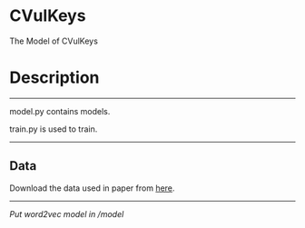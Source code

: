 # CVulKeys
The Model of CVulKeys

# Description
***
model.py contains models.

train.py is used to train.
***

## Data
Download the data used in paper from [here](https://drive.google.com/drive/folders/1dxqaMP-9YSoPrCK-ymnHfTkiDkZLQ-VE?usp=drive_link).

***
*Put word2vec model in /model* 


